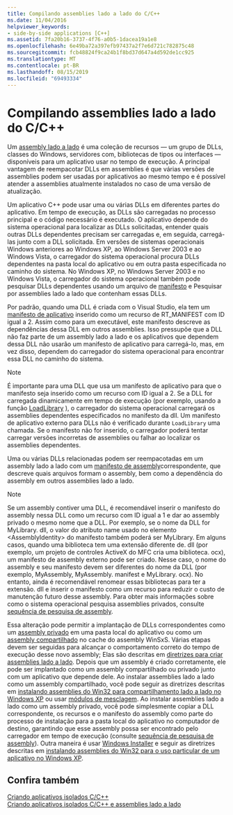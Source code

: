 ```yaml
---
title: Compilando assemblies lado a lado do C/C++
ms.date: 11/04/2016
helpviewer_keywords:
- side-by-side applications [C++]
ms.assetid: 7fa20b16-3737-4f76-a0b5-1dacea19a1e8
ms.openlocfilehash: 6e49ba72a397efb97437a2f7e6d721c782875c48
ms.sourcegitcommit: fcb48824f9ca24b1f8bd37d647a4d592de1cc925
ms.translationtype: MT
ms.contentlocale: pt-BR
ms.lasthandoff: 08/15/2019
ms.locfileid: "69493334"
---
```

# <a name="building-cc-side-by-side-assemblies"></a>Compilando assemblies lado a lado do C/C++

Um [assembly lado a lado](/windows/win32/SbsCs/about-side-by-side-assemblies-) é uma coleção de recursos — um grupo de DLLs, classes do Windows, servidores com, bibliotecas de tipos ou interfaces — disponíveis para um aplicativo usar no tempo de execução. A principal vantagem de reempacotar DLLs em assemblies é que várias versões de assemblies podem ser usadas por aplicativos ao mesmo tempo e é possível atender a assemblies atualmente instalados no caso de uma versão de atualização.

Um aplicativo C++ pode usar uma ou várias DLLs em diferentes partes do aplicativo. Em tempo de execução, as DLLs são carregadas no processo principal e o código necessário é executado. O aplicativo depende do sistema operacional para localizar as DLLs solicitadas, entender quais outras DLLs dependentes precisam ser carregadas e, em seguida, carregá-las junto com a DLL solicitada. Em versões de sistemas operacionais Windows anteriores ao Windows XP, ao Windows Server 2003 e ao Windows Vista, o carregador do sistema operacional procura DLLs dependentes na pasta local do aplicativo ou em outra pasta especificada no caminho do sistema. No Windows XP, no Windows Server 2003 e no Windows Vista, o carregador do sistema operacional também pode pesquisar DLLs dependentes usando um arquivo de [manifesto](/windows/win32/sbscs/manifests) e Pesquisar por assemblies lado a lado que contenham essas DLLs.

Por padrão, quando uma DLL é criada com o Visual Studio, ela tem um [manifesto de aplicativo](/windows/win32/SbsCs/application-manifests) inserido como um recurso de RT_MANIFEST com ID igual a 2. Assim como para um executável, este manifesto descreve as dependências dessa DLL em outros assemblies. Isso pressupõe que a DLL não faz parte de um assembly lado a lado e os aplicativos que dependem dessa DLL não usarão um manifesto de aplicativo para carregá-lo, mas, em vez disso, dependem do carregador do sistema operacional para encontrar essa DLL no caminho do sistema.

> [!NOTE]
> É importante para uma DLL que usa um manifesto de aplicativo para que o manifesto seja inserido como um recurso com ID igual a 2. Se a DLL for carregada dinamicamente em tempo de execução (por exemplo, usando a função [LoadLibrary](/windows/win32/api/libloaderapi/nf-libloaderapi-loadlibraryw) ), o carregador do sistema operacional carregará os assemblies dependentes especificados no manifesto da dll. Um manifesto de aplicativo externo para DLLs não é verificado durante `LoadLibrary` uma chamada. Se o manifesto não for inserido, o carregador poderá tentar carregar versões incorretas de assemblies ou falhar ao localizar os assemblies dependentes.

Uma ou várias DLLs relacionadas podem ser reempacotadas em um assembly lado a lado com um [manifesto de assembly](/windows/win32/SbsCs/assembly-manifests)correspondente, que descreve quais arquivos formam o assembly, bem como a dependência do assembly em outros assemblies lado a lado.

> [!NOTE]
> Se um assembly contiver uma DLL, é recomendável inserir o manifesto do assembly nessa DLL como um recurso com ID igual a 1 e dar ao assembly privado o mesmo nome que a DLL. Por exemplo, se o nome da DLL for MyLibrary. dll, o valor do atributo name usado no elemento \<AssemblyIdentity> do manifesto também poderá ser MyLibrary. Em alguns casos, quando uma biblioteca tem uma extensão diferente de. dll (por exemplo, um projeto de controles ActiveX do MFC cria uma biblioteca. ocx), um manifesto de assembly externo pode ser criado. Nesse caso, o nome do assembly e seu manifesto devem ser diferentes do nome da DLL (por exemplo, MyAssembly, MyAssembly. manifest e MyLibrary. ocx). No entanto, ainda é recomendável renomear essas bibliotecas para ter a extensão. dll e inserir o manifesto como um recurso para reduzir o custo de manutenção futuro desse assembly. Para obter mais informações sobre como o sistema operacional pesquisa assemblies privados, consulte [sequência de pesquisa de assembly](/windows/win32/SbsCs/assembly-searching-sequence).

Essa alteração pode permitir a implantação de DLLs correspondentes como um [assembly privado](/windows/win32/Msi/private-assemblies) em uma pasta local do aplicativo ou como um [assembly compartilhado](/windows/win32/Msi/shared-assemblies) no cache do assembly WinSxS. Várias etapas devem ser seguidas para alcançar o comportamento correto do tempo de execução desse novo assembly; Elas são descritas em [diretrizes para criar assemblies lado a lado](/windows/win32/SbsCs/guidelines-for-creating-side-by-side-assemblies). Depois que um assembly é criado corretamente, ele pode ser implantado como um assembly compartilhado ou privado junto com um aplicativo que depende dele. Ao instalar assemblies lado a lado como um assembly compartilhado, você pode seguir as diretrizes descritas em [instalando assemblies do Win32 para compartilhamento lado a lado no Windows XP](/windows/win32/Msi/installing-win32-assemblies-for-side-by-side-sharing-on-windows-xp) ou usar [módulos de mesclagem](/windows/win32/msi/merge-modules). Ao instalar assemblies lado a lado como um assembly privado, você pode simplesmente copiar a DLL correspondente, os recursos e o manifesto do assembly como parte do processo de instalação para a pasta local do aplicativo no computador de destino, garantindo que esse assembly possa ser encontrado pelo carregador em tempo de execução (consulte [sequência de pesquisa de assembly](/windows/win32/SbsCs/assembly-searching-sequence)). Outra maneira é usar [Windows Installer](/windows/win32/Msi/windows-installer-portal) e seguir as diretrizes descritas em [instalando assemblies do Win32 para o uso particular de um aplicativo no Windows XP](/windows/win32/Msi/installing-win32-assemblies-for-the-private-use-of-an-application-on-windows-xp).

## <a name="see-also"></a>Confira também

[Criando aplicativos isolados C/C++](building-c-cpp-isolated-applications.md)<br/>
[Criando aplicativos isolados C/C++ e assemblies lado a lado](building-c-cpp-isolated-applications-and-side-by-side-assemblies.md)
